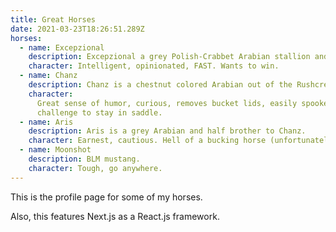 ```yaml
---
title: Great Horses
date: 2021-03-23T18:26:51.289Z
horses:
  - name: Excepzional
    description: Excepzional a grey Polish-Crabbet Arabian stallion and an experienced competitor.
    character: Intelligent, opinionated, FAST. Wants to win.
  - name: Chanz
    description: Chanz is a chestnut colored Arabian out of the Rushcreek line.
    character:
      Great sense of humor, curious, removes bucket lids, easily spooked,
      challenge to stay in saddle.
  - name: Aris
    description: Aris is a grey Arabian and half brother to Chanz.
    character: Earnest, cautious. Hell of a bucking horse (unfortunately!).
  - name: Moonshot
    description: BLM mustang.
    character: Tough, go anywhere.
---
```


This is the profile page for some of my horses.

Also, this features Next.js as a React.js framework.
